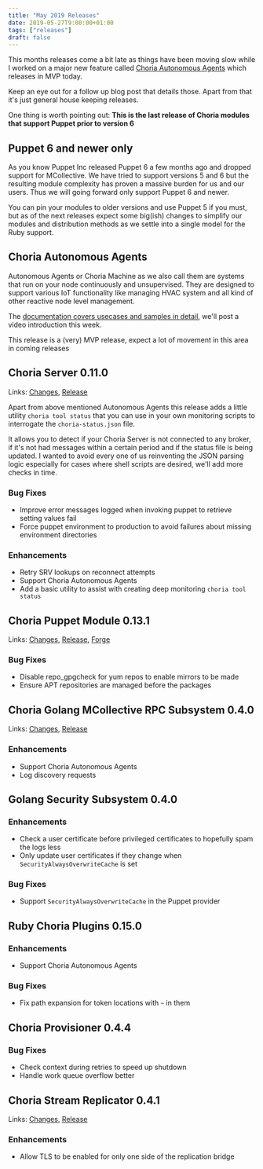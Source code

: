 ```yaml
---
title: "May 2019 Releases"
date: 2019-05-27T9:00:00+01:00
tags: ["releases"]
draft: false
---
```


This months releases come a bit late as things have been moving slow while I worked on a major new feature called [Choria Autonomous Agents](https://choria.io/docs/autoagents/) which releases in MVP today.

Keep an eye out for a follow up blog post that details those.  Apart from that it's just general house keeping releases.

One thing is worth pointing out: **This is the last release of Choria modules that support Puppet prior to version 6**

<!--more-->
## Puppet 6 and newer only

As you know Puppet Inc released Puppet 6 a few months ago and dropped support for MCollective.  We have tried to support versions 5 and 6 but the resulting module complexity has proven a massive burden for us and our users.  Thus we will going forward only support Puppet 6 and newer.

You can pin your modules to older versions and use Puppet 5 if you must, but as of the next releases expect some big(ish) changes to simplify our modules and distribution methods as we settle into a single model for the Ruby support.

## Choria Autonomous Agents

Autonomous Agents or Choria Machine as we also call them are systems that run on your node continuously and unsupervised. They are designed to support various IoT functionality like managing HVAC system and all kind of other reactive node level management.

The [documentation covers usecases and samples in detail](https://choria.io/docs/autoagents/), we'll post a video introduction this week.

This release is a (very) MVP release, expect a lot of movement in this area in coming releases

## Choria Server 0.11.0

Links: [Changes](https://github.com/choria-io/go-choria/compare/0.10.1...0.11.0), [Release](https://github.com/choria-io/go-choria/releases/tag/0.11.0)

Apart from above mentioned Autonomous Agents this release adds a little utility `choria tool status` that you can use in your own monitoring scripts to interrogate the `choria-status.json` file.

It allows you to detect if your Choria Server is not connected to any broker, if it's not had messages within a certain period and if the status file is being updated. I wanted to avoid every one of us reinventing the JSON parsing logic especially for cases where shell scripts are desired, we'll add more checks in time.

### Bug Fixes

 * Improve error messages logged when invoking puppet to retrieve setting values fail
 * Force puppet environment to production to avoid failures about missing environment directories

### Enhancements

 * Retry SRV lookups on reconnect attempts
 * Support Choria Autonomous Agents
 * Add a basic utility to assist with creating deep monitoring `choria tool status`

## Choria Puppet Module 0.13.1

Links: [Changes](https://github.com/choria-io/puppet-choria/compare/0.13.0...0.13.1), [Release](https://github.com/choria-io/puppet-choria/releases/tag/0.13.1), [Forge](https://forge.puppet.com/choria/choria/readme)

### Bug Fixes

 * Disable repo_gpgcheck for yum repos to enable mirrors to be made
 * Ensure APT repositories are managed before the packages

## Choria Golang MCollective RPC Subsystem 0.4.0

Links: [Changes](https://github.com/choria-io/mcorpc-agent-provider/compare/0.3.3...0.4.0), [Release](https://github.com/choria-io/mcorpc-agent-provider/releases/tag/0.4.0)

### Enhancements

 * Support Choria Autonomous Agents
 * Log discovery requests

## Golang Security Subsystem 0.4.0

### Enhancements

 * Check a user certificate before privileged certificates to hopefully spam the logs less
 * Only update user certificates if they change when `SecurityAlwaysOverwriteCache` is set

### Bug Fixes

 * Support `SecurityAlwaysOverwriteCache` in the Puppet provider

## Ruby Choria Plugins 0.15.0

### Enhancements

 * Support Choria Autonomous Agents

### Bug Fixes

 * Fix path expansion for token locations with `~` in them

## Choria Provisioner 0.4.4

### Bug Fixes

 * Check context during retries to speed up shutdown
 * Handle work queue overflow better

## Choria Stream Replicator 0.4.1

Links: [Changes](https://github.com/choria-io/stream-replicator/compare/0.3.1...0.4.1), [Release](https://github.com/choria-io/stream-replicator/releases/tag/0.4.1)

### Enhancements

 * Allow TLS to be enabled for only one side of the replication bridge